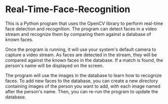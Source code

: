 # Real-Time-Face-Recognition
This is a Python program that uses the OpenCV library to perform real-time face detection and recognition. The program can detect faces in a video stream and recognize them by comparing them against a database of known faces.

Once the program is running, it will use your system's default camera to capture a video stream. As faces are detected in the stream, they will be compared against the known faces in the database. If a match is found, the person's name will be displayed on the screen.

The program will use the images in the database to learn how to recognize faces. To add new faces to the database, you can create a new directory containing images of the person you want to add, with each image named after the person's name. Then, you can re-run the program to update the database.
